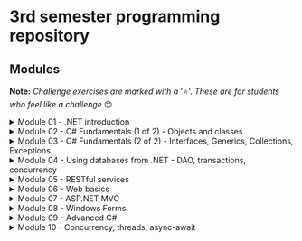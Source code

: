 # 3rd semester programming repository

## Modules 
**Note:** *Challenge exercises are marked with a* '⭐'. *These are for students who feel like a challenge* 😊
<details>
<summary>Module 01 - .NET introduction</summary>
  
 - [Hello World](https://github.com/UCN-programming-3-jfk/HelloWorld)  
 - [Command Line Calculator](https://github.com/UCN-programming-3-jfk/CommandLineCalculator)  
 - [Challenge exercise: Message Files ⭐](https://github.com/UCN-programming-3-jfk/MessageFilesChallenge) 
</details>
<details>
<summary>Module 02 - C# Fundamentals (1 of 2) - Objects and classes</summary>
  
 - [Company Class Exercise](https://github.com/UCN-programming-3-jfk/ClassExercise)
 - [Value and reference types demonstration](https://github.com/UCN-programming-3-jfk/ValueAndReferenceTypeDemonstration)  
 - [Adventure game (including challenge ⭐)](https://github.com/UCN-programming-3-jfk/AdventureGame)
</details>
<details>
<summary>Module 03 - C# Fundamentals (2 of 2) - Interfaces, Generics, Collections, Exceptions </summary>
 
 - [IComparable Exercise Starter]( https://github.com/UCN-programming-3-jfk/IComparableExerciseStarter)  
 - [IComparable Exercise Solution](https://github.com/UCN-programming-3-jfk/IComparableExerciseSolution)  
 - [RentalService](https://github.com/UCN-programming-3-jfk/RentalService)
 - [Generic Pair/Odd Pair](https://github.com/UCN-programming-3-jfk/GenericPair)
 - [Card game hand class](https://github.com/UCN-programming-3-jfk/CardGameHandClass)
 - [Circular Collection](https://github.com/UCN-programming-3-jfk/CircularCollection)
 - [Exception Handling](https://github.com/UCN-programming-3-jfk/ExceptionHandling)
 - Challenge exercise: Bank Interface ⭐
   - [Starter code](https://github.com/UCN-programming-3-jfk/BankInterfaceExerciseStarter)
   - [Solution](https://github.com/UCN-programming-3-jfk/BankInterfaceExercise)
</details>
<details>
  <summary>Module 04 - Using databases from .NET - DAO, transactions, concurrency</summary>

 - [Business solution](https://github.com/UCN-programming-3-jfk/BusinessSolution)  
</details>
<details>
  <summary>Module 05 - RESTful services</summary>

 - [Account Web API](https://github.com/UCN-programming-3-jfk/AccountWebApi)
 - [Sample RestSharp based client app](https://github.com/UCN-programming-3-jfk/RestSharpTester)
</details>
<details>
  <summary>Module 06 - Web basics</summary>

 - [Solutions for exercises](https://github.com/UCN-programming-3-jfk/Web-basics-solutions)
</details>
<details>
  <summary>Module 07 - ASP.NET MVC</summary>

 - [Solution for the MovieSite exercise](https://github.com/UCN-programming-3-jfk/MovieSite)
</details>
<details>
  <summary>Module 08 - Windows Forms</summary>
  
- [Simple Winforms calculator](https://github.com/UCN-programming-3-jfk/Calculator)
- [MessageBox.Show() and DialogResult](https://github.com/UCN-programming-3-jfk/MessageBoxShowAndDialogResult)
- [Companies windows app](https://github.com/UCN-programming-3-jfk/CompaniesWindowsApp)
- [Challenge exercise: CoolEdit ⭐](https://github.com/UCN-programming-3-jfk/CoolEdit)
</details>
<details>
  <summary>Module 09 - Advanced C#</summary>

 - [Extension methods](https://github.com/UCN-programming-3-jfk/ExtensionMethods)
 - [Lambda expressions](https://github.com/UCN-programming-3-jfk/SimpleLambdaExpressionsCalculator)
 - [Lambda expressions windows forms with filter](https://github.com/UCN-programming-3-jfk/LambdaFilterWinForm)
 - [Student LINQ](https://github.com/UCN-programming-3-jfk/StudentLinq)
</details>
<details>
  <summary>Module 10 - Concurrency, threads, async-await</summary>

 - [Running code in new thread](https://github.com/UCN-programming-3-jfk/RunningCodeInNewThread)
 - [Synchronized threads](https://github.com/UCN-programming-3-jfk/SynchronizedThreads)
 - [Task parallel template and solution](https://github.com/UCN-programming-3-jfk/TaskParallel)
 - [Running code in new thread using tasks](https://github.com/UCN-programming-3-jfk/RunningCodeInNewThreadUsingTasks)
 - [Synchronized threads using tasks](https://github.com/UCN-programming-3-jfk/SynchronizedThreadsUsingTasks)
</details>


